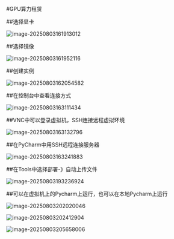 #GPU算力租赁

##选择显卡

![image-20250803161913012](C:\Users\Gasoline\AppData\Roaming\Typora\typora-user-images\image-20250803161913012.png)

##选择镜像

![image-20250803161952116](C:\Users\Gasoline\AppData\Roaming\Typora\typora-user-images\image-20250803161952116.png)

##创建实例

![image-20250803162054582](C:\Users\Gasoline\AppData\Roaming\Typora\typora-user-images\image-20250803162054582.png)

##在控制台中查看连接方式

![image-20250803163111434](C:\Users\Gasoline\AppData\Roaming\Typora\typora-user-images\image-20250803163111434.png)

##VNC中可以登录虚拟机，SSH连接远程虚拟环境

![image-20250803163132796](C:\Users\Gasoline\AppData\Roaming\Typora\typora-user-images\image-20250803163132796.png)

##在PyCharm中用SSH远程连接服务器

![image-20250803163241883](C:\Users\Gasoline\AppData\Roaming\Typora\typora-user-images\image-20250803163241883.png)

##在Tools中选择部署-》自动上传文件

![image-20250803193236924](C:\Users\Gasoline\AppData\Roaming\Typora\typora-user-images\image-20250803193236924.png)

##可以在虚拟机上的Pycharm上运行，也可以在本地Pycharm上运行

![image-20250803202020046](C:\Users\Gasoline\AppData\Roaming\Typora\typora-user-images\image-20250803202020046.png)

![image-20250803202412904](C:\Users\Gasoline\AppData\Roaming\Typora\typora-user-images\image-20250803202412904.png)

![image-20250803205658006](C:\Users\Gasoline\AppData\Roaming\Typora\typora-user-images\image-20250803205658006.png)